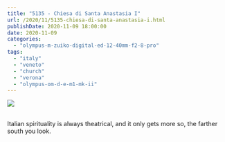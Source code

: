 ```yaml
---
title: "5135 - Chiesa di Santa Anastasia I"
url: /2020/11/5135-chiesa-di-santa-anastasia-i.html
publishDate: 2020-11-09 18:00:00
date: 2020-11-09
categories: 
  - "olympus-m-zuiko-digital-ed-12-40mm-f2-8-pro"
tags: 
  - "italy"
  - "veneto"
  - "church"
  - "verona"
  - "olympus-om-d-e-m1-mk-ii"
---
```

<div class="container">
<div class="center"><a target="_blank" href="https://d25zfm9zpd7gm5.cloudfront.net/1200x1200/2018/20180911_141213_lr.jpg"><img class="webfeedsFeaturedVisual" src="https://d25zfm9zpd7gm5.cloudfront.net/0600x0600/2018/20180911_141213_lr.jpg" /></a></div>
</div>
<br />

Italian spirituality is always theatrical, and it only gets more so,
the farther south you look.
